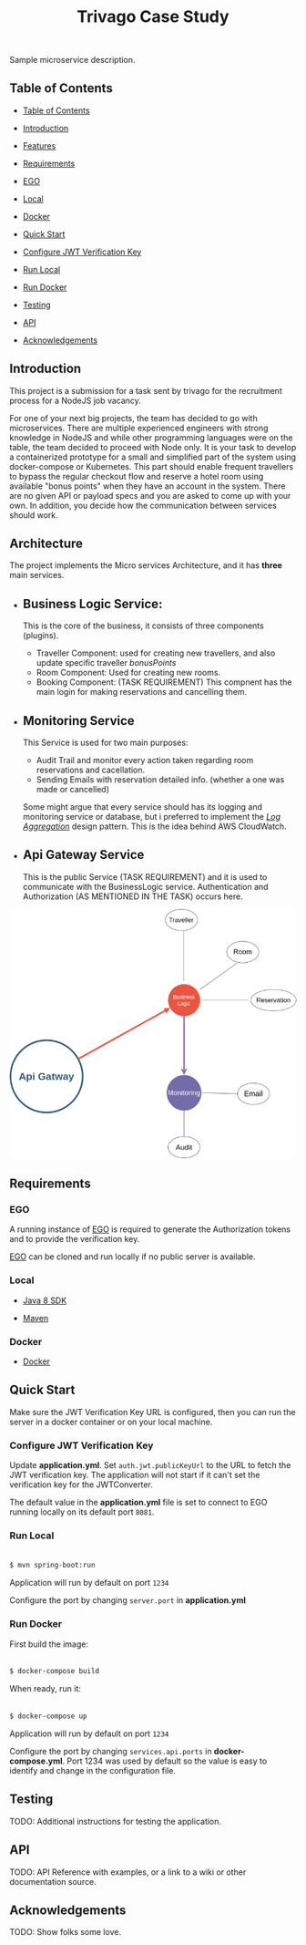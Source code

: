 <h1  align="center"> Trivago Case Study </h1>  <br>

  

<p  align="center">

Sample microservice description.

</p>

  
  

## Table of Contents

  

-  [Table of Contents](#table-of-contents)

-  [Introduction](#introduction)

-  [Features](#features)

-  [Requirements](#requirements)

-  [EGO](#ego)

-  [Local](#local)

-  [Docker](#docker)

-  [Quick Start](#quick-start)

-  [Configure JWT Verification Key](#configure-jwt-verification-key)

-  [Run Local](#run-local)

-  [Run Docker](#run-docker)

-  [Testing](#testing)

-  [API](#api)

-  [Acknowledgements](#acknowledgements)

  
  
  
  

## Introduction

This project is a submission for a task sent by trivago for the recruitment process for a NodeJS job vacancy.
  
For one of your next big projects, the team has decided to go with microservices. There are multiple
experienced engineers with strong knowledge in NodeJS and while other programming languages
were on the table, the team decided to proceed with Node only. It is your task to develop a
containerized prototype for a small and simplified part of the system using docker-compose or
Kubernetes.
This part should enable frequent travellers to bypass the regular checkout flow and reserve a hotel
room using available "bonus points" when they have an account in the system. There are no given
API or payload specs and you are asked to come up with your own. In addition, you decide how the
communication between services should work.

  

## Architecture

The project implements the Micro services Architecture, and it has **three** main services.

 - Business Logic Service: 
   -
   This is the core of the business, it consists of three components (plugins).
   - Traveller Component: used for creating new travellers, and also update specific traveller *bonusPoints*
   - Room Component: Used for creating new rooms.
   - Booking Component: (TASK REQUIREMENT) This compnent has the main login for making reservations and cancelling them.
  - Monitoring Service
    -
    This Service is used for two main purposes: 
     - Audit Trail and monitor every action taken regarding room reservations and cacellation.
     - Sending Emails with reservation detailed info. (whether a one was made or cancelled)
    
    Some might argue that every service should has its logging and monitoring service or database, but i preferred to implement the *[Log Aggregation](https://microservices.io/patterns/observability/application-logging.html)* design pattern. This is the idea behind AWS CloudWatch.
 - Api Gateway Service
   -
   This is the public Service (TASK REQUIREMENT) and it is used to communicate with the BusinessLogic service.
   Authentication and Authorization (AS MENTIONED IN THE TASK) occurs here.

![Alt text](images/Arch.png?raw=true "Architecture")



  
  

## Requirements



  
  

### EGO

A running instance of [EGO](https://github.com/overture-stack/ego/) is required to generate the Authorization tokens and to provide the verification key.

  

[EGO](https://github.com/overture-stack/ego/) can be cloned and run locally if no public server is available.

  
  

### Local

*  [Java 8 SDK](http://www.oracle.com/technetwork/java/javase/downloads/jdk8-downloads-2133151.html)

*  [Maven](https://maven.apache.org/download.cgi)

  
  

### Docker

*  [Docker](https://www.docker.com/get-docker)

  
  

## Quick Start

Make sure the JWT Verification Key URL is configured, then you can run the server in a docker container or on your local machine.

  

### Configure JWT Verification Key

Update __application.yml__. Set `auth.jwt.publicKeyUrl` to the URL to fetch the JWT verification key. The application will not start if it can't set the verification key for the JWTConverter.

  

The default value in the __application.yml__ file is set to connect to EGO running locally on its default port `8081`.

  

### Run Local

```bash

$ mvn spring-boot:run

```

  

Application will run by default on port `1234`

  

Configure the port by changing `server.port` in __application.yml__

  
  

### Run Docker

  

First build the image:

```bash

$ docker-compose build

```

  

When ready, run it:

```bash

$ docker-compose up

```

  

Application will run by default on port `1234`

  

Configure the port by changing `services.api.ports` in __docker-compose.yml__. Port 1234 was used by default so the value is easy to identify and change in the configuration file.

  
  

## Testing

TODO: Additional instructions for testing the application.

  
  

## API

TODO: API Reference with examples, or a link to a wiki or other documentation source.

  

## Acknowledgements

TODO: Show folks some love.